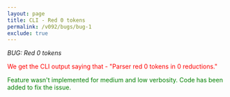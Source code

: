```yaml
---
layout: page
title: CLI - Red 0 tokens
permalink: /v092/bugs/bug-1
exclude: true
---
```

_BUG: Red 0 tokens_

<span style="color:red">We get the CLI output saying that - "Parser red 0 tokens in 0 reductions."</span>

<span style="color:green">Feature wasn't implemented for medium and low verbosity. Code has been added to fix the issue.</span>
